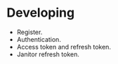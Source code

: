 # Developing

- Register.
- Authentication.
- Access token and refresh token.
- Janitor refresh token.
